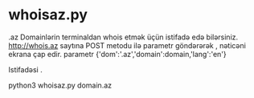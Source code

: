 # whoisaz.py
.az Domainlərin terminaldan whois etmək üçün  istifadə edə bilərsiniz. 
http://whois.az saytına POST metodu ilə parametr göndərərək , nəticəni ekrana çap edir. 
parametr {'dom':'.az','domain':domain,'lang':'en'} 

 Istifadəsi . 
 
 python3 whoisaz.py domain.az
 
